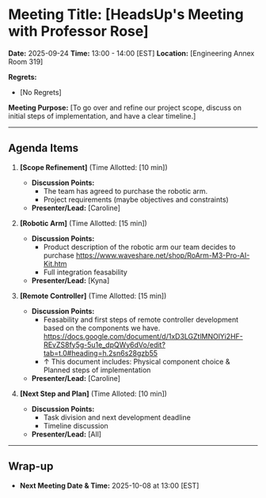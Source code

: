 # Meeting Title: [HeadsUp's Meeting with Professor Rose]

**Date:** 2025-09-24
**Time:** 13:00 - 14:00 [EST]
**Location:** [Engineering Annex Room 319]

**Regrets:**
* [No Regrets]

**Meeting Purpose:**
[To go over and refine our project scope, discuss on initial steps of implementation,
and have a clear timeline.]

---

## Agenda Items

1.  **[Scope Refinement]** (Time Allotted: [10 min])
    *   **Discussion Points:**
        *   The team has agreed to purchase the robotic arm.
        *   Project requirements (maybe objectives and constraints)
    *   **Presenter/Lead:** [Caroline]

2.  **[Robotic Arm]** (Time Allotted: [15 min])
    *   **Discussion Points:**
        *   Product description of the robotic arm our team decides to purchase
            <https://www.waveshare.net/shop/RoArm-M3-Pro-AI-Kit.htm>
        *   Full integration feasability
    *   **Presenter/Lead:** [Kyna]

3.  **[Remote Controller]** (Time Allotted: [15 min])
    *   **Discussion Points:**
        *   Feasability and first steps of remote controller development based on the 
            components we have.
            <https://docs.google.com/document/d/1xD3LGZtlMNOlYi2HF-REvZS8fy5g-5u1e_dpQWy6dVo/edit?tab=t.0#heading=h.2sn6s28gzb55>
        *    ↑ This document includes: Physical component choice & Planned steps of implementation
    *   **Presenter/Lead:** [Caroline]

4.  **[Next Step and Plan]** (Time Alloted: [10 min])
    *   **Discussion Points:**
        *   Task division and next development deadline
        *   Timeline discussion
    *   **Presenter/Lead:** [All]


---
<!--
## Action Items

*   **[Action Item 1 Description]**
    *   **Assigned To:** [Name]
    *   **Due Date:** YYYY-MM-DD

*   **[Action Item 2 Description]**
    *   **Assigned To:** [Name]
    *   **Due Date:** YYYY-MM-DD

---
-->

## Wrap-up

*   **Next Meeting Date & Time:** 2025-10-08 at 13:00 [EST]
<!--
*   **Future Agenda Items/Parking Lot:**
    *   [Item 1 for future discussion]
    *   [Item 2 for future discussion]
-->
